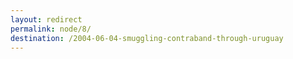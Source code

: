 ```yaml
---
layout: redirect
permalink: node/8/
destination: /2004-06-04-smuggling-contraband-through-uruguay
---
```

